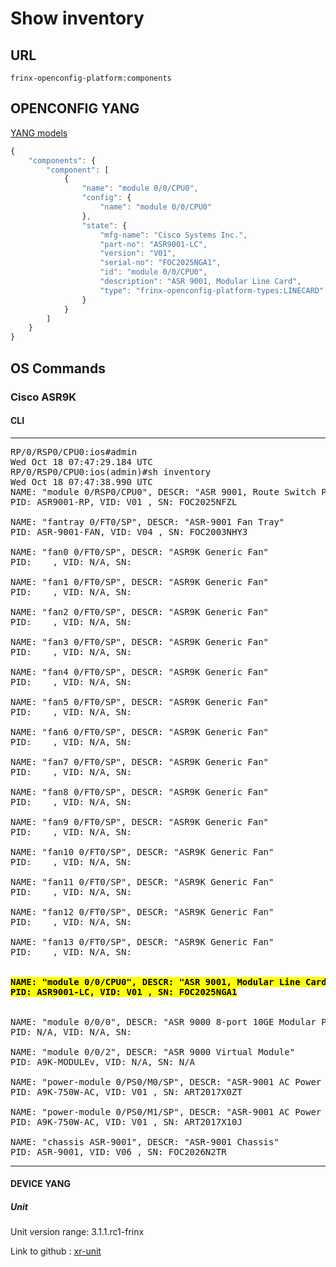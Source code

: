 # Show inventory

## URL

```
frinx-openconfig-platform:components
```

## OPENCONFIG YANG

[YANG models](https://github.com/FRINXio/openconfig/tree/master/platform/src/main/yang)

```javascript
{
    "components": {
        "component": [
            {
                "name": "module 0/0/CPU0",
                "config": {
                    "name": "module 0/0/CPU0"
                },
                "state": {
                    "mfg-name": "Cisco Systems Inc.",
                    "part-no": "ASR9001-LC",
                    "version": "V01",
                    "serial-no": "FOC2025NGA1",
                    "id": "module 0/0/CPU0",
                    "description": "ASR 9001, Modular Line Card",
                    "type": "frinx-openconfig-platform-types:LINECARD"
                }
            }
        ]
    }
}
```

## OS Commands

### Cisco ASR9K

#### CLI
---
<pre>
RP/0/RSP0/CPU0:ios#admin
Wed Oct 18 07:47:29.184 UTC
RP/0/RSP0/CPU0:ios(admin)#sh inventory
Wed Oct 18 07:47:38.990 UTC
NAME: "module 0/RSP0/CPU0", DESCR: "ASR 9001, Route Switch Processor with 8GB memory"
PID: ASR9001-RP, VID: V01 , SN: FOC2025NFZL

NAME: "fantray 0/FT0/SP", DESCR: "ASR-9001 Fan Tray"
PID: ASR-9001-FAN, VID: V04 , SN: FOC2003NHY3

NAME: "fan0 0/FT0/SP", DESCR: "ASR9K Generic Fan"
PID:    , VID: N/A, SN: 

NAME: "fan1 0/FT0/SP", DESCR: "ASR9K Generic Fan"
PID:    , VID: N/A, SN: 

NAME: "fan2 0/FT0/SP", DESCR: "ASR9K Generic Fan"
PID:    , VID: N/A, SN: 

NAME: "fan3 0/FT0/SP", DESCR: "ASR9K Generic Fan"
PID:    , VID: N/A, SN: 

NAME: "fan4 0/FT0/SP", DESCR: "ASR9K Generic Fan"
PID:    , VID: N/A, SN: 

NAME: "fan5 0/FT0/SP", DESCR: "ASR9K Generic Fan"
PID:    , VID: N/A, SN: 

NAME: "fan6 0/FT0/SP", DESCR: "ASR9K Generic Fan"
PID:    , VID: N/A, SN: 

NAME: "fan7 0/FT0/SP", DESCR: "ASR9K Generic Fan"
PID:    , VID: N/A, SN: 

NAME: "fan8 0/FT0/SP", DESCR: "ASR9K Generic Fan"
PID:    , VID: N/A, SN: 

NAME: "fan9 0/FT0/SP", DESCR: "ASR9K Generic Fan"
PID:    , VID: N/A, SN: 

NAME: "fan10 0/FT0/SP", DESCR: "ASR9K Generic Fan"
PID:    , VID: N/A, SN: 

NAME: "fan11 0/FT0/SP", DESCR: "ASR9K Generic Fan"
PID:    , VID: N/A, SN: 

NAME: "fan12 0/FT0/SP", DESCR: "ASR9K Generic Fan"
PID:    , VID: N/A, SN: 

NAME: "fan13 0/FT0/SP", DESCR: "ASR9K Generic Fan"
PID:    , VID: N/A, SN: 

<b><mark>
NAME: "module 0/0/CPU0", DESCR: "ASR 9001, Modular Line Card"
PID: ASR9001-LC, VID: V01 , SN: FOC2025NGA1
</b></mark>

NAME: "module 0/0/0", DESCR: "ASR 9000 8-port 10GE Modular Port Adapter"
PID: N/A, VID: N/A, SN: 

NAME: "module 0/0/2", DESCR: "ASR 9000 Virtual Module"
PID: A9K-MODULEv, VID: N/A, SN: N/A

NAME: "power-module 0/PS0/M0/SP", DESCR: "ASR-9001 AC Power Supply"
PID: A9K-750W-AC, VID: V01 , SN: ART2017X0ZT

NAME: "power-module 0/PS0/M1/SP", DESCR: "ASR-9001 AC Power Supply"
PID: A9K-750W-AC, VID: V01 , SN: ART2017X10J

NAME: "chassis ASR-9001", DESCR: "ASR-9001 Chassis"
PID: ASR-9001, VID: V06 , SN: FOC2026N2TR
</pre>
---

#### DEVICE YANG

##### Unit

Unit version range: 3.1.1.rc1-frinx

Link to github : [xr-unit](https://github.com/FRINXio/unitopo-units/tree/master/xr-6-platform-unit)

